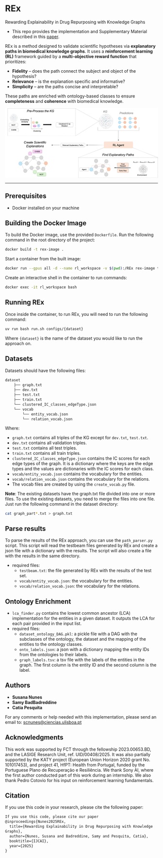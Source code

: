 # REx
Rewarding Explainability in Drug Repurposing with Knowledge Graphs

- This repo provides the implementation and Supplementary Material described in this [paper](https://liseda-lab.github.io/assets/pdf/2025IJCAI_RewardingExplainability.pdf).


REx is a method designed to validate scientific hypotheses via **explanatory paths in biomedical knowledge graphs**. It uses a **reinforcement learning (RL)** framework guided by a **multi-objective reward function** that prioritizes:

- **Fidelity** – does the path connect the subject and object of the hypothesis?
- **Relevance** – is the explanation specific and informative?
- **Simplicity** – are the paths concise and interpretable?

These paths are enriched with ontology-based classes to ensure **completeness** and **coherence** with biomedical knowledge.

<p align="center">
  <img src="Overview.png" alt="REx Overview" width="600"/>
</p>



---

## Prerequisites
- Docker installed on your machine

## Building the Docker Image
To build the Docker image, use the provided `Dockerfile`. Run the following command in the root directory of the project:

```sh
docker build -t rex-image .
```
Start a container from the built image:

```sh
docker run --gpus all -d --name rl_workspace -v $(pwd):/REx rex-image tail -f /dev/null

```

Create an interactive shell in the container to run commands:

```sh
docker exec -it rl_workspace bash
```

## Running REx
Once inside the container, to run REx, you will need to run the following command:

```sh
uv run bash run.sh configs/{dataset}
```

Where `{dataset}` is the name of the dataset you would like to run the approach on. 

## Datasets 
Datasets should have the following files:
```
dataset
    ├── graph.txt
    ├── dev.txt
    ├── test.txt
    ├── train.txt
    └── clustered_IC_classes_edgeType.json
    └── vocab
        └── entity_vocab.json
        └── relation_vocab.json
```

Where:
- `graph.txt` contains all triples of the KG except for `dev.txt`, `test.txt`.
- `dev.txt` contains all validation triples.
- `test.txt` contains all test triples.
- `train.txt` contains all train triples.
- `clustered_IC_classes_edgeType.json` contains the IC scores for each edge types of the graph. It is a dictionary where the keys are the edge types and the values are dictionaries with the IC scores for each class.
- `vocab/entity_vocab.json` contains the vocabulary for the entities.
- `vocab/relation_vocab.json` contains the vocabulary for the relations.
- The vocab files are created by using the `create_vocab.py` file.


**Note**: The existing datasets have the graph.txt file divided into one or more files. To use the existing datasets, you need to merge the files into one file. Just run the following command in the dataset directory:

```sh
cat graph_part*.txt > graph.txt

```

## Parse results
To parse the results of the REx approach, you can use the `path_parser.py` script. This script will read the testbeam files generated by REx and create a json file with a dictionary with the results. The script will also create a file with the results in the same directory.
- required files:
  - `testbeam.txt`: the file generated by REx with the results of the test set.
  - `vocab/entity_vocab.json`: the vocabulary for the entities.
  - `vocab/relation_vocab.json`: the vocabulary for the relations.

## Ontology Enrichment
- `lca_finder.py` contains the lowest common ancestor (LCA) implementation for the entities in a given dataset. It outputs the LCA for each pair provided in the input list.
- required files:
  - `dataset_ontology_DAG.pkl`: a pickle file with a DAG with the subclasses of the ontology, the dataset and the mapping of the entities to the ontology classes.
  - `onto_labels.json`: a json with a dictionary mapping the entity IDs from the ontologies to their labels.
  - `graph_labels.tsv`: a tsv file with the labels of the entities in the graph. The first column is the entity ID and the second column is the label.

## Authors
- __Susana Nunes__
- __Samy BadBadreddine__
- __Catia Pesquita__

For any comments or help needed with this implementation, please send an email to: scnunes@ciencias.ulisboa.pt

## Acknowledgments
This work was supported by FCT through the fellowship 2023.00653.BD, and the LASIGE Research Unit, ref. UID/00408/2025. It was also partially supported by the KATY project (European Union Horizon 2020 grant No. 101017453), and project 41, HfPT: Health from Portugal, funded by the Portuguese Plano de Recuperação e Resiliência. We thank Sony AI, where the first author conducted part of this work during an internship. We also thank Pedro Cotovio for his input on reinforcement learning fundamentals. 

## Citation
If you use this code in your research, please cite the following paper:

```
If you use this code, please cite our paper
@inproceedings{Nunes2025REx,
  title={Rewarding Explainability in Drug Repurposing with Knowledge Graphs},
  author={Nunes, Susana and Badreddine, Samy and Pesquita, Catia},
  booktitle={IJCAI},
  year={2025}
}
```
